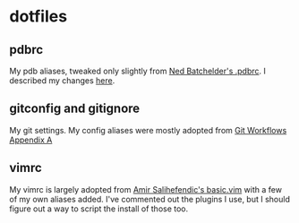 # dotfiles

## pdbrc

My pdb aliases, tweaked only slightly from
[Ned Batchelder's .pdbrc](https://nedbatchelder.com/blog/200704/my_pdbrc.html).
I described my changes
[here](https://kylekizirian.github.io/ned-batchelders-updated-pdbrc.html).

## gitconfig and gitignore

My git settings. My config aliases were mostly adopted from
[Git Workflows Appendix A](http://documentup.com/skwp/git-workflows-book#appendix-a---the-gitconfig)

## vimrc

My vimrc is largely adopted from
[Amir Salihefendic's basic.vim](https://github.com/amix/vimrc/blob/master/vimrcs/basic.vim)
with a few of my own aliases added. I've commented out the plugins I use, but I should
figure out a way to script the install of those too.

